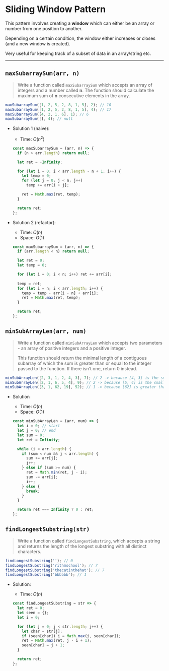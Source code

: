 # Sliding Window Pattern

This pattern involves creating a **window** which can either be an array or number from one position to another.

Depending on a certain condition, the window either increases or closes (and a new window is created).

Very useful for keeping track of a subset of data in an array/string etc.

---

## `maxSubarraySum(arr, n)`

> Write a function called `maxSubarraySum` which accepts an array of integers and a number called **n**. The function should calculate the maximum sum of **n** consecutive elements in the array.

```js
maxSubarraySum([1, 2, 5, 2, 8, 1, 5], 2); // 10
maxSubarraySum([1, 2, 5, 2, 8, 1, 5], 4); // 17
maxSubarraySum([4, 2, 1, 6], 1); // 6
maxSubarraySum([], 4); // null
```

- Solution 1 (naive):

    - Time: $O(n^2)$

    ```js
    const maxSubarraySum = (arr, n) => {
      if (n > arr.length) return null;

      let ret = -Infinity;

      for (let i = 0; i < arr.length - n + 1; i++) {
        let temp = 0;
        for (let j = 0; j < n; j++)
          temp += arr[i + j];

        ret = Math.max(ret, temp);
      }

      return ret;
    };
    ```

- Solution 2 (refactor):

    - Time: $O(n)$
    - Space: $O(1)$

    ```js
    const maxSubarraySum = (arr, n) => {
      if (arr.length < n) return null;

      let ret = 0;
      let temp = 0;

      for (let i = 0; i < n; i++) ret += arr[i];
      
      temp = ret;
      for (let i = n; i < arr.length; i++) {
        temp = temp - arr[i - n] + arr[i];
        ret = Math.max(ret, temp);
      }

      return ret;
    };
    ```

## `minSubArrayLen(arr, num)`

> Write a function called `minSubArrayLen` which accepts two parameters - an array of positive integers and a positive integer.
>
> This function should return the minimal length of a contiguous subarray of which the sum is greater than or equal to the integer passed to the function. If there isn’t one, return 0 instead.

```js
minSubArrayLen([2, 3, 1, 2, 4, 3], 7); // 2 -> because [4, 3] is the smallest subarray
minSubArrayLen([2, 1, 6, 5, 4], 9); // 2 -> because [5, 4] is the smallest subarray
minSubArrayLen([3, 1, 62, 19], 52); // 1 -> because [62] is greater than 52
```

- Solution

    - Time: $O(n)$
    - Space: $O(1)$

    ```js
    const minSubArrayLen = (arr, num) => {
      let i = 0; // start
      let j = 0; // end
      let sum = 0;
      let ret = Infinity;

      while (i < arr.length) {
        if (sum < num && j < arr.length) {
          sum += arr[j];
          j++;
        } else if (sum >= num) {
          ret = Math.min(ret, j - i);
          sum -= arr[i];
          i++;
        } else {
          break;
        }
      }

      return ret === Infinity ? 0 : ret;
    };
    ```

## `findLongestSubstring(str)`

> Write a function called `findLongestSubstring`, which accepts a string and returns the length of the longest substring with all distinct characters.

```js
findLongestSubstring(''); // 0
findLongestSubstring('rithmschool'); // 7
findLongestSubstring('thecatinthehat'); // 7
findLongestSubstring('bbbbbb'); // 1
```

- Solution:

    - Time: $O(n)$

    ```js
    const findLongestSubstring = str => {
      let ret = 0;
      let seen = {};
      let i = 0;

      for (let j = 0; j < str.length; j++) {
        let char = str[j];
        if (seen[char]) i = Math.max(i, seen[char]);
        ret = Math.max(ret, j - i + 1);
        seen[char] = j + 1;
      }

      return ret;
    };
    ```
